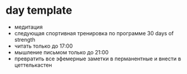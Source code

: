 # day template
*   медитация
*   следующая спортивная тренировка по программе 30 days of strength
*   читать только до 17:00
*   мышление письмом только до 21:00
*   превратить все эфемерные заметки в перманентные и внести в цеттелькастен